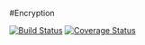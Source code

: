 #Encryption

[![Build Status](https://travis-ci.org/klapuch/encryption.svg?branch=master)](https://travis-ci.org/klapuch/encryption) [![Coverage Status](https://coveralls.io/repos/github/klapuch/encryption/badge.svg?branch=master)](https://coveralls.io/github/klapuch/encryption?branch=master)
